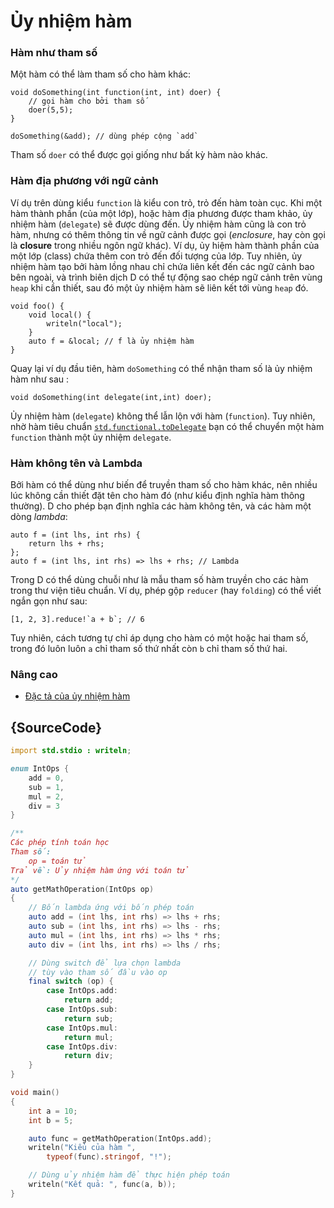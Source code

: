 # Ủy nhiệm hàm

### Hàm như tham số

Một hàm có thể làm tham số cho hàm khác:

    void doSomething(int function(int, int) doer) {
        // gọi hàm cho bởi tham số
        doer(5,5);
    }

    doSomething(&add); // dùng phép cộng `add`

Tham số `doer` có thể được gọi giống như bất kỳ hàm nào khác.

### Hàm địa phương với ngữ cảnh

Ví dụ trên dùng kiểu `function` là kiểu con trỏ, trỏ đến hàm toàn cục.
Khi một hàm thành phần (của một lớp), hoặc hàm địa phương được tham khảo,
ủy nhiệm hàm (`delegate`) sẽ được dùng đến. Ủy nhiệm hàm cũng là con trỏ
hàm, nhưng có thêm thông tin về ngữ cảnh được gọi (*enclosure*, hay còn
gọi là **closure** trong nhiều ngôn ngữ khác).
Ví dụ, ủy hiệm hàm thành phần của một lớp (class) chứa thêm con trỏ đến
đối tượng của lớp. Tuy nhiên, ủy nhiệm hàm tạo bởi hàm lồng nhau chỉ chứa
liên kết đến các ngữ cảnh bao bên ngoài, và trình biên dịch D có thể
tự động sao chép ngữ cảnh trên vùng `heap` khi cần thiết,
sau đó một ủy nhiệm hàm sẽ liên kết tới vùng `heap` đó.

    void foo() {
        void local() {
            writeln("local");
        }
        auto f = &local; // f là ủy nhiệm hàm
    }

Quay lại ví dụ đầu tiên, hàm `doSomething` có thể nhận tham số là ủy nhiệm hàm
như sau :

    void doSomething(int delegate(int,int) doer);

Ủy nhiệm hàm (`delegate`) không thể lẫn lộn với hàm (`function`).
Tuy nhiên, nhờ hàm tiêu chuẩn
[`std.functional.toDelegate`](https://dlang.org/phobos/std_functional.html#.toDelegate)
bạn có thể chuyển một hàm `function` thành một ủy nhiệm `delegate`.

### Hàm không tên và Lambda

Bởi hàm có thể dùng như biến để truyền tham số cho hàm khác, nên nhiều lúc
không cần thiết đặt tên cho hàm đó (như kiểu định nghĩa hàm thông thường).
D cho phép bạn định nghĩa các hàm không tên, và các hàm một dòng _lambda_:

    auto f = (int lhs, int rhs) {
        return lhs + rhs;
    };
    auto f = (int lhs, int rhs) => lhs + rhs; // Lambda

Trong D có thể dùng chuỗi như là mẫu tham số hàm truyền cho các hàm
trong thư viện tiêu chuẩn. Ví dụ, phép gộp `reducer` (hay `folding`)
có thể viết ngắn gọn như sau:

    [1, 2, 3].reduce!`a + b`; // 6

Tuy nhiên, cách tương tự chỉ áp dụng cho hàm có một hoặc hai tham số,
trong đó luôn luôn `a` chỉ tham số thứ nhất còn `b` chỉ tham số thứ hai.

### Nâng cao

- [Đặc tả của ủy nhiệm hàm](https://dlang.org/spec/function.html#closures)

## {SourceCode}

```d
import std.stdio : writeln;

enum IntOps {
    add = 0,
    sub = 1,
    mul = 2,
    div = 3
}

/**
Các phép tính toán học
Tham số:
    op = toán tử
Trả về: Ủy nhiệm hàm ứng với toán tử
*/
auto getMathOperation(IntOps op)
{
    // Bốn lambda ứng với bốn phép toán
    auto add = (int lhs, int rhs) => lhs + rhs;
    auto sub = (int lhs, int rhs) => lhs - rhs;
    auto mul = (int lhs, int rhs) => lhs * rhs;
    auto div = (int lhs, int rhs) => lhs / rhs;

    // Dùng switch để lựa chọn lambda
    // tùy vào tham số đầu vào op
    final switch (op) {
        case IntOps.add:
            return add;
        case IntOps.sub:
            return sub;
        case IntOps.mul:
            return mul;
        case IntOps.div:
            return div;
    }
}

void main()
{
    int a = 10;
    int b = 5;

    auto func = getMathOperation(IntOps.add);
    writeln("Kiểu của hàm ",
        typeof(func).stringof, "!");

    // Dùng ủy nhiệm hàm để thực hiện phép toán
    writeln("Kết quả: ", func(a, b));
}
```
